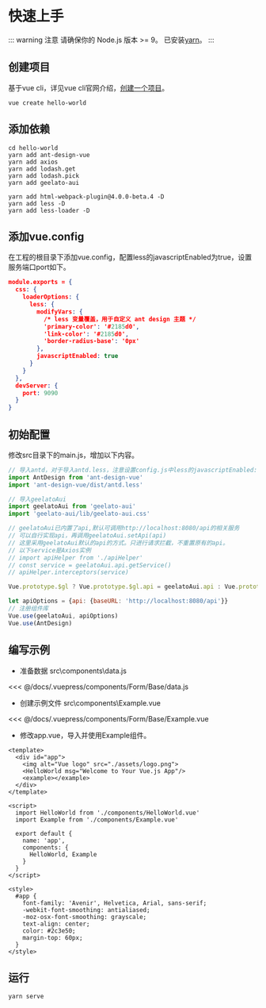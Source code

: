# 快速上手
::: warning 注意
请确保你的 Node.js 版本 >= 9。
已安装[yarn](https://www.yarnpkg.com/zh-Hant/docs/install)。
:::

## 创建项目
基于vue cli，详见vue cli官网介绍，[创建一个项目](https://cli.vuejs.org/zh/guide/creating-a-project.html#vue-create)。
```
vue create hello-world
```

## 添加依赖
```
cd hello-world
yarn add ant-design-vue
yarn add axios
yarn add lodash.get
yarn add lodash.pick
yarn add geelato-aui

yarn add html-webpack-plugin@4.0.0-beta.4 -D
yarn add less -D
yarn add less-loader -D

```
## 添加vue.config
在工程的根目录下添加vue.config，配置less的javascriptEnabled为true，设置服务端口port如下。
``` json
module.exports = {
  css: {
    loaderOptions: {
      less: {
        modifyVars: {
          /* less 变量覆盖，用于自定义 ant design 主题 */
          'primary-color': '#2185d0',
          'link-color': '#2185d0',
          'border-radius-base': '0px'
        },
        javascriptEnabled: true
      }
    }
  },
  devServer: {
    port: 9090
  }
}
```
## 初始配置

修改src目录下的main.js，增加以下内容。
``` javascript
// 导入antd，对于导入antd.less，注意设置config.js中less的javascriptEnabled: true才可正常执行
import AntDesign from 'ant-design-vue'
import 'ant-design-vue/dist/antd.less'

// 导入geelatoAui
import geelatoAui from 'geelato-aui'
import 'geelato-aui/lib/geelato-aui.css'

// geelatoAui已内置了api,默认可调用http://localhost:8080/api的相关服务
// 可以自行实现api，再调用geelatoAui.setApi(api)
// 这里采用geelatoAui默认的api的方式。只进行请求拦截，不重置原有的api。
// 以下service是Axios实例
// import apiHelper from './apiHelper'
// const service = geelatoAui.api.getService()
// apiHelper.interceptors(service)

Vue.prototype.$gl ? Vue.prototype.$gl.api = geelatoAui.api : Vue.prototype.$gl = {api: geelatoAui.api}

let apiOptions = {api: {baseURL: 'http://localhost:8080/api'}}
// 注册组件库
Vue.use(geelatoAui, apiOptions)
Vue.use(AntDesign)

```
## 编写示例
- 准备数据
src\components\data.js

<<< @/docs/.vuepress/components/Form/Base/data.js

- 创建示例文件
src\components\Example.vue

<<< @/docs/.vuepress/components/Form/Base/Example.vue

- 修改app.vue，导入并使用Example组件。
``` vue
<template>
  <div id="app">
    <img alt="Vue logo" src="./assets/logo.png">
    <HelloWorld msg="Welcome to Your Vue.js App"/>
    <example></example>
  </div>
</template>

<script>
  import HelloWorld from './components/HelloWorld.vue'
  import Example from './components/Example.vue'

  export default {
    name: 'app',
    components: {
      HelloWorld, Example
    }
  }
</script>

<style>
  #app {
    font-family: 'Avenir', Helvetica, Arial, sans-serif;
    -webkit-font-smoothing: antialiased;
    -moz-osx-font-smoothing: grayscale;
    text-align: center;
    color: #2c3e50;
    margin-top: 60px;
  }
</style>
```
## 运行
```
yarn serve
```
